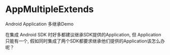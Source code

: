 # AppMultipleExtends
Android Application 多继承Demo

在集成 Android SDK 时好多都建议继承SDK提供的Application, 但 Application只能有一个, 假如同时集成了两个SDK都要求继承他们提供的Application该怎么办呢？ 
